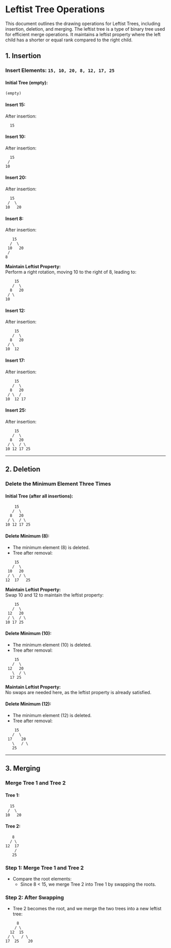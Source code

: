 # Leftist Tree Operations

This document outlines the drawing operations for Leftist Trees, including insertion, deletion, and merging. The leftist tree is a type of binary tree used for efficient merge operations. It maintains a leftist property where the left child has a shorter or equal rank compared to the right child.

## 1. Insertion
### Insert Elements: `15, 10, 20, 8, 12, 17, 25`

#### Initial Tree (empty):
```
(empty)
```

#### Insert 15:
After insertion:
```
  15
```

#### Insert 10:
After insertion:
```
  15
 /
10
```

#### Insert 20:
After insertion:
```
  15
 /  \
10   20
```

#### Insert 8:
After insertion:
```
   15
  /  \
 10   20
 /
8
```

**Maintain Leftist Property:**  
Perform a right rotation, moving 10 to the right of 8, leading to:
```
    15
   /  \
  8   20
 / \
10
```

#### Insert 12:
After insertion:
```
    15
   /  \
  8   20
 / \
10  12
```

#### Insert 17:
After insertion:
```
    15
   /  \
  8   20
 / \  /
10  12 17
```

#### Insert 25:
After insertion:
```
    15
   /  \
  8   20
 / \  / \
10 12 17 25
```

---

## 2. Deletion
### Delete the Minimum Element Three Times

#### Initial Tree (after all insertions):
```
    15
   /  \
  8   20
 / \  / \
10 12 17 25
```

#### Delete Minimum (8):
- The minimum element (8) is deleted.  
- Tree after removal:
```
    15
   /  \
 10   20
 / \  / \
12  17   25
```

**Maintain Leftist Property:**  
Swap 10 and 12 to maintain the leftist property:
```
    15
   /  \
 12   20
 / \  / \
10 17 25
```

#### Delete Minimum (10):
- The minimum element (10) is deleted.  
- Tree after removal:
```
    15
   /  \
 12   20
   \  / \
  17 25
```

**Maintain Leftist Property:**  
No swaps are needed here, as the leftist property is already satisfied.

#### Delete Minimum (12):
- The minimum element (12) is deleted.  
- Tree after removal:
```
    15
   /  \
 17    20
   \   / \
   25
```

---

## 3. Merging
### Merge Tree 1 and Tree 2

#### Tree 1:
```
  15
 /  \
10   20
```

#### Tree 2:
```
   8
  / \
12  17
    /
   25
```

### Step 1: Merge Tree 1 and Tree 2
- Compare the root elements:
  - Since 8 < 15, we merge Tree 2 into Tree 1 by swapping the roots.

### Step 2: After Swapping
- Tree 2 becomes the root, and we merge the two trees into a new leftist tree:
```
     8
    / \
  12  15
 / \   / \
17  25    20
```



